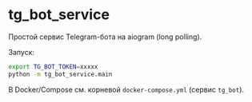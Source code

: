 # tg_bot_service

Простой сервис Telegram-бота на aiogram (long polling).

Запуск:
```bash
export TG_BOT_TOKEN=xxxxx
python -m tg_bot_service.main
```

В Docker/Compose см. корневой `docker-compose.yml` (сервис `tg_bot`).


